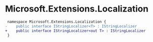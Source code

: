 # Microsoft.Extensions.Localization

``` diff
 namespace Microsoft.Extensions.Localization {
-    public interface IStringLocalizer<T> : IStringLocalizer
+    public interface IStringLocalizer<out T> : IStringLocalizer
 }
```

